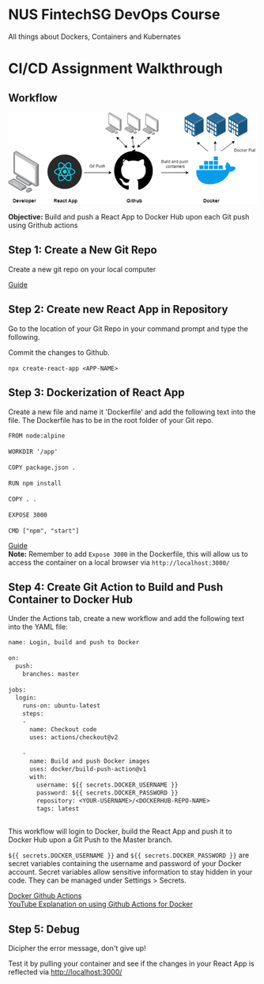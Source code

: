 # NUS FintechSG DevOps Course

All things about Dockers, Containers and Kubernates

# CI/CD Assignment Walkthrough

## Workflow

![](images/workflow-diagram.png)

**Objective:** Build and push a React App to Docker Hub upon each Git push using Grithub actions

## Step 1: Create a New Git Repo

Create a new git repo on your local computer

[Guide](https://kbroman.org/github_tutorial/pages/init.html)

## Step 2: Create new React App in Repository

Go to the location of your Git Repo in your command prompt and type the following.

Commit the changes to Github.

```npx create-react-app <APP-NAME>```

## Step 3: Dockerization of React App

Create a new file and name it 'Dockerfile' and add the following text into the file. The Dockerfile has to be in the root folder of your Git repo.

```
FROM node:alpine

WORKDIR '/app'

COPY package.json .

RUN npm install

COPY . .

EXPOSE 3000

CMD ["npm", "start"]

```

[Guide](https://www.youtube.com/watch?v=O3SvhpnSZWY)\
**Note:** Remember to add ```Expose 3000``` in the Dockerfile, this will allow us to access the container on a local browser via ```http://localhost:3000/```

## Step 4: Create Git Action to Build and Push Container to Docker Hub

Under the Actions tab, create a new workflow and add the following text into the YAML file:

```
name: Login, build and push to Docker

on:
  push:
    branches: master

jobs:
  login:
    runs-on: ubuntu-latest
    steps:
    - 
      name: Checkout code
      uses: actions/checkout@v2

    - 
      name: Build and push Docker images
      uses: docker/build-push-action@v1
      with:
        username: ${{ secrets.DOCKER_USERNAME }}
        password: ${{ secrets.DOCKER_PASSWORD }}
        repository: <YOUR-USERNAME>/<DOCKERHUB-REPO-NAME>
        tags: latest
        
```

This workflow will login to Docker, build the React App and push it to Docker Hub upon a Git Push to the Master branch.

```${{ secrets.DOCKER_USERNAME }}``` and ```${{ secrets.DOCKER_PASSWORD }}``` are secret variables containing the username and password of your Docker account. Secret variables allow sensitive information to stay hidden in your code. They can be managed under Settings > Secrets. 

[Docker Github Actions](https://github.com/docker/build-push-action)\
[YouTube Explanation on using Github Actions for Docker](https://www.youtube.com/watch?v=09lZdSpeHAk&t=457s)

## Step 5: Debug

Dicipher the error message, don't give up!

Test it by pulling your container and see if the changes in your React App is reflected via [http://localhost:3000/](http://localhost:3000/)



